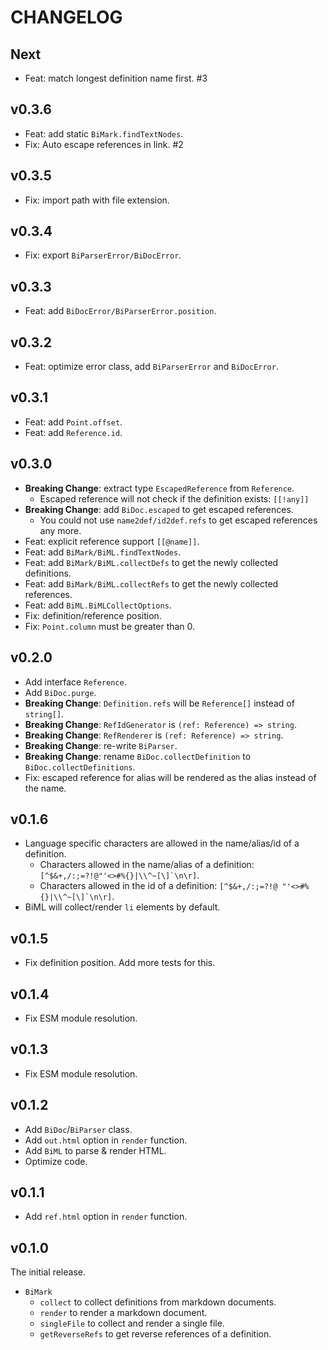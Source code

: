 # CHANGELOG

## Next

- Feat: match longest definition name first. #3

## v0.3.6

- Feat: add static `BiMark.findTextNodes`.
- Fix: Auto escape references in link. #2

## v0.3.5

- Fix: import path with file extension.

## v0.3.4

- Fix: export `BiParserError/BiDocError`.

## v0.3.3

- Feat: add `BiDocError/BiParserError.position`.

## v0.3.2

- Feat: optimize error class, add `BiParserError` and `BiDocError`.

## v0.3.1

- Feat: add `Point.offset`.
- Feat: add `Reference.id`.

## v0.3.0

- **Breaking Change**: extract type `EscapedReference` from `Reference`.
  - Escaped reference will not check if the definition exists: `[[!any]]`
- **Breaking Change**: add `BiDoc.escaped` to get escaped references.
  - You could not use `name2def/id2def.refs` to get escaped references any more.
- Feat: explicit reference support `[[@name]]`.
- Feat: add `BiMark/BiML.findTextNodes`.
- Feat: add `BiMark/BiML.collectDefs` to get the newly collected definitions.
- Feat: add `BiMark/BiML.collectRefs` to get the newly collected references.
- Feat: add `BiML.BiMLCollectOptions`.
- Fix: definition/reference position.
- Fix: `Point.column` must be greater than 0.

## v0.2.0

- Add interface `Reference`.
- Add `BiDoc.purge`.
- **Breaking Change**: `Definition.refs` will be `Reference[]` instead of `string[]`.
- **Breaking Change**: `RefIdGenerator` is `(ref: Reference) => string`.
- **Breaking Change**: `RefRenderer` is `(ref: Reference) => string`.
- **Breaking Change**: re-write `BiParser`.
- **Breaking Change**: rename `BiDoc.collectDefinition` to `BiDoc.collectDefinitions`.
- Fix: escaped reference for alias will be rendered as the alias instead of the name.

## v0.1.6

- Language specific characters are allowed in the name/alias/id of a definition.
  - Characters allowed in the name/alias of a definition: `` [^$&+,/:;=?!@"'<>#%{}|\\^~[\]`\n\r] ``.
  - Characters allowed in the id of a definition: `` [^$&+,/:;=?!@ "'<>#%{}|\\^~[\]`\n\r] ``.
- BiML will collect/render `li` elements by default.

## v0.1.5

- Fix definition position. Add more tests for this.

## v0.1.4

- Fix ESM module resolution.

## v0.1.3

- Fix ESM module resolution.

## v0.1.2

- Add `BiDoc`/`BiParser` class.
- Add `out.html` option in `render` function.
- Add `BiML` to parse & render HTML.
- Optimize code.

## v0.1.1

- Add `ref.html` option in `render` function.

## v0.1.0

The initial release.

- `BiMark`
  - `collect` to collect definitions from markdown documents.
  - `render` to render a markdown document.
  - `singleFile` to collect and render a single file.
  - `getReverseRefs` to get reverse references of a definition.
